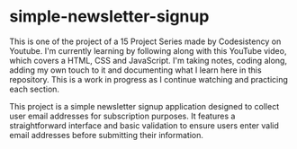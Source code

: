 # simple-newsletter-signup

This is one of the project of a 15 Project Series made by Codesistency on Youtube. I'm currently learning by following along with this YouTube video, which covers a HTML, CSS and JavaScript. I'm taking notes, coding along, adding my own touch to it and documenting what I learn here in this repository. This is a work in progress as I continue watching and practicing each section.

This project is a simple newsletter signup application designed to collect user email addresses for subscription purposes. It features a straightforward interface and basic validation to ensure users enter valid email addresses before submitting their information.
